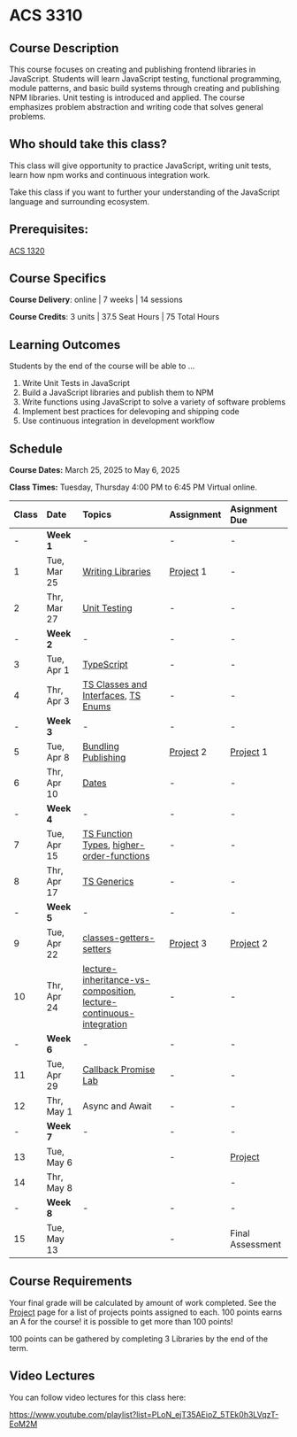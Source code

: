 # ACS 3310
 
## Course Description
This course focuses on creating and publishing frontend libraries in JavaScript. Students will learn JavaScript testing, functional programming, module patterns, and basic build systems through creating and publishing NPM libraries. Unit testing is introduced and applied. The course emphasizes problem abstraction and writing code that solves general problems.

## Who should take this class?
This class will give opportunity to practice JavaScript, writing unit tests, learn how npm works and continuous integration work.

Take this class if you want to further your understanding of the JavaScript language and surrounding ecosystem.

## Prerequisites:  
[ACS 1320](https://github.com/Tech-at-DU/ACS-1320-JavaScript-Foundations)

## Course Specifics

**Course Delivery**: online | 7 weeks | 14 sessions

**Course Credits**: 3 units | 37.5 Seat Hours | 75 Total Hours

## Learning Outcomes
Students by the end of the course will be able to ...

1. Write Unit Tests in JavaScript
1. Build a JavaScript libraries and publish them to NPM
1. Write functions using JavaScript to solve a variety of software problems
1. Implement best practices for delevoping and shipping code
1. Use continuous integration in development workflow

## Schedule

**Course Dates:** March 25, 2025 to May 6, 2025

**Class Times:** Tuesday, Thursday 4:00 PM to 6:45 PM Virtual online.

| Class | Date | Topics | Assignment | Asignment Due |
|:------|:-----|:-------|:-----------|:--------------|
|  -    | **Week 1**  | - | - | - |
|  1    | Tue, Mar 25 | [Writing Libraries] | [Project] 1 | - |
|  2    | Thr, Mar 27 | [Unit Testing] | - | - |
|  -    | **Week 2**  | - | - | - |
|  3    | Tue, Apr  1 | [TypeScript] | - | - |
|  4    | Thr, Apr  3 | [TS Classes and Interfaces], [TS Enums] | - | - |
|  -    | **Week 3**  | - | - | - |
|  5    | Tue, Apr  8 | [Bundling] [Publishing] | [Project] 2 | [Project] 1 |
|  6    | Thr, Apr 10 | [Dates] | - | - |
|  -    | **Week 4**  | - | - | - |
|  7    | Tue, Apr 15 | [TS Function Types], [higher-order-functions] | - | - |
|  8    | Thr, Apr 17 | [TS Generics] | - | - |
|  -    | **Week 5**  | - | - | - |
|  9    | Tue, Apr 22 | [classes-getters-setters] | [Project] 3 | [Project] 2 |
| 10    | Thr, Apr 24 | [lecture-inheritance-vs-composition], [lecture-continuous-integration] | - | - |
|  -    | **Week 6**  | - | - | - |
| 11    | Tue, Apr 29 | [Callback Promise Lab] | - | - |
| 12    | Thr, May  1 | Async and Await | - | - |
|  -    | **Week 7**  | - | - | - |
| 13    | Tue, May  6 |  | - | [Project] |
| 14    | Thr, May  8 |  |  | - |
|  -    | **Week 8**  | - | - | - |
| 15    | Tue, May 13 |  | - | Final Assessment |

<!-- 

5. Bundling 
6. Modules 
7. TS Funtion types 
8. CI
9. TS Generics 
10. JS Date 
11. Promises
12.  

 -->


## Course Requirements 
Your final grade will be calculated by amount of work completed. See the [Project] page for a list of projects points assigned to each. 100 points earns an A for the course! it is possible to get more than 100 points!

100 points can be gathered by completing 3 Libraries by the end of the term. 

## Video Lectures
You can follow video lectures for this class here: 

https://www.youtube.com/playlist?list=PLoN_ejT35AEioZ_5TEk0h3LVqzT-EoM2M

[Project]: ./projects/projects.md

[Writing Libraries]: ./lectures/lecture-writing-a-lib.md

[Unit Testing]: ./lectures/lecture-unit-testing.md
[TypeScript]: ./lectures/lecture-typescript.md
[TS Classes and Interfaces]: ./lectures/lecture-ts-class-and-interfaces.md
[TS Enums]: ./lectures/lecture-ts-enum.md
[TS Function Types]: ./lectures/lecture-ts-function-types.md
[TS Generics]: ./lectures/lecture-ts-generics.md
[Dates]: ./lectures/lecture-dates.md
[Bundling]: ./lectures/lecture-bundling.md
[Publishing]: ./lectures/lecture-publishing-to-npm.md

<!-- - [String Lib]
- [Fizz Buzz Unit Tests]
- [Date Lab Problems]
- [Date Lib]
- [API Lab]
- [Callback Promise Lab]
- [Final Project] -->

[GradeScope]: https://www.gradescope.com/courses/219049

[String Lib]: ./assignments/assignment-01-string-lib.md
[Publish to npm]: ./assignments/assignment-02.md
[Add Unit Tests]: ./assignments/assignment-03.md
[Date Lib]: assignments/assignment-07-date-lib.md
[Final Project]: ./assignments/assignment-09-api-lib.md
[Continuous Integration]: ./assignments/assignment-04.md
[Bundling code for distribution]: ./assignments/assignment-06.md
[Final Project]: assignments/assignment-09.md
[Fizz Buzz Unit Tests]: https://github.com/Tech-at-DU/fizz-buzz-test
[Date Lab Problems]: https://github.com/Tech-at-DU/JavaScript-Dates-lab
[API Lab]: https://github.com/Tech-at-DU/weather-api
[Typescript Lab]: https://github.com/Tech-at-DU/typescript-intro

[Callback Promise Lab]: https://github.com/Tech-at-DU/callbacks-and-promise
[classes-getters-setters]: ./lectures/lecture-js-classes-getters-setters.md
[higher-order-functions]: ./lectures/lecture-higher-order-functions.md 
[lecture-inheritance-vs-composition]: ./lectures/lecture-inheritance-vs-composition.md

[lecture-continuous-integration]: ./lectures/lecture-continuous-integration.md
